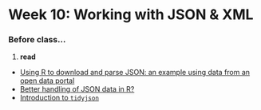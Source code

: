 # Week 10: Working with JSON & XML

### Before class...

1. **read**
  * [Using R to download and parse JSON: an example using data from an open data portal](http://zevross.com/blog/2015/02/12/using-r-to-download-and-parse-json-an-example-using-data-from-an-open-data-portal/)
  * [Better handling of JSON data in R?](https://www.r-bloggers.com/2014/03/better-handling-of-json-data-in-r/)
  * [Introduction to `tidyjson`](https://cran.r-project.org/web/packages/tidyjson/vignettes/introduction-to-tidyjson.html)
